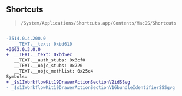 ## Shortcuts

> `/System/Applications/Shortcuts.app/Contents/MacOS/Shortcuts`

```diff

-3514.0.4.200.0
-  __TEXT.__text: 0xbd610
+3603.0.3.0.0
+  __TEXT.__text: 0xbd5ec
   __TEXT.__auth_stubs: 0x3cf0
   __TEXT.__objc_stubs: 0x720
   __TEXT.__objc_methlist: 0x25c4
Symbols:
+ _$s11WorkflowKit19DrawerActionSectionV2idSSvg
- _$s11WorkflowKit19DrawerActionSectionV16bundleIdentifierSSSgvg

```
